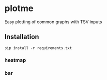 # plotme

Easy plotting of common graphs with TSV inputs

## Installation
```
pip install -r requirements.txt
```

### heatmap

### bar
